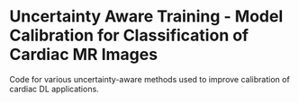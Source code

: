 # Uncertainty Aware Training - Model Calibration for Classification of Cardiac MR Images
Code for various uncertainty-aware methods used to improve calibration of cardiac DL applications.
